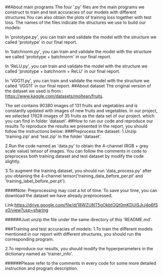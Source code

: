##About main programs
The four '.py' files are the main programs we construct to train and test accuracies of our models with different structures.You can also obtain the plots of training loss together with test loss. The names of the files indicate the structures we use to build our models:

In 'prototype.py', you can train and validate the model with the structure we called 'prototype' in our final report. 

In 'batchnorm.py', you can train and validate the model with the structure we called 'prototype + batchnorm' in our final report. 

In 'ReLU.py', you can train and validate the model with the structure we called 'prototype + batchnorm + ReLU' in our final report. 

In 'VGG11.py', you can train and validate the model with the structure we called 'VGG11' in our final report. 
##About dataset
The original version of the dataset we used is from : 
https://www.kaggle.com/datasets/moltean/fruits. 

The set contains 90380 images of 131 fruits and vegetables and is constantly updated with images of new fruits and vegetables. In our project, we selected 17628 images of 35 fruits as the data set of our project. which you can find in folder 'dataset'. 
##How to run our code and reproduce our results
To reproduce the results we presented in the report, you should follow the instructions below:
###Preprocess the dataset:
1.Unzip 'training.zip' and 'test.zip' in the folder 'dataset'.

2.Run the code named as 'data.py' to obtain the 4-channel (RGB + grey scale value) tensor of images. You can follow the comments in code to preprocess both training dataset and test dataset by modify the code slightly.

3.To augment the training dataset, you should run 'data_process.py' after you obtaining the 4-channel tensor('training_data_before_per.pt' and 'training_label_before_per.pt').

####Note: 
Preprocessing may cost a lot of time. To save your time, you can download the dataset we have already preprocessed. 

Link:https://drive.google.com/file/d/18WZUNT5gOkbtOQt0mKDUiSJrJ4p6fSx0/view?usp=sharing

######Just unzip the file under the same directory of this 'README.md'.

###Training and test accuracies of models:
1.To train the different models mentioned in our report with different structures, you should run the corresponding program.

2.To reproduce our results, you should modify the hyperperameters in the dictionary named as 'trainer_info'.


######Please refer to the comments in every code for some more detailed instruction and program description.